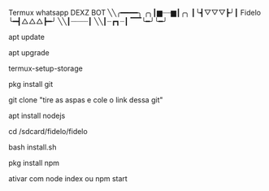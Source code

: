 Termux whatsapp DEXZ BOT
╲╲╭━━━━╮
╭╮┃▆┈┈▆┃╭╮
┃╰┫▽▽▽┣╯┃
    Fidelo
╰━┫△△△┣━╯
╲╲┃┈┈┈┈┃
╲╲┃┈┏┓┈┃
▔▔╰━╯╰━╯

apt update 

apt upgrade 

termux-setup-storage 

pkg install git

git clone "tire as aspas e cole o link dessa git"

apt install nodejs 

cd /sdcard/fidelo/fidelo 

bash install.sh

pkg install npm 

ativar com node index ou npm start 
